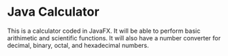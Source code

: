# Java Calculator

This is a calculator coded in JavaFX. It will be able to perform basic arithimetic and scientific functions. It will also have a number converter for decimal, binary, octal, and hexadecimal numbers.
